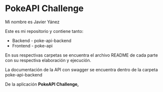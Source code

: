 # PokeAPI Challenge
Mi nombre es Javier Yánez

Este es mi repositorio y contiene tanto:

- Backend - poke-api-backend
- Frontend - poke-api

En sus respectivas carpetas se encuentra el archivo README de cada parte con su respectiva elaboración y ejecución. 

La documentación de la API con swagger se encuentra dentro de la carpeta poke-api-backend

De la aplicación **PokeAPI Challenge,**
